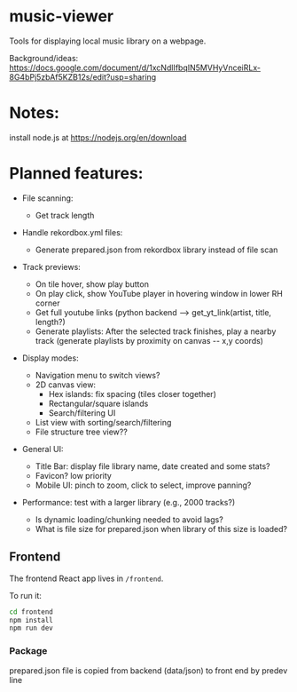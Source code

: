 # music-viewer
Tools for displaying local music library on a webpage.

Background/ideas: https://docs.google.com/document/d/1xcNdlIfbqIN5MVHyVnceiRLx-8G4bPj5zbAf5KZB12s/edit?usp=sharing

# Notes:
install node.js at https://nodejs.org/en/download

# Planned features:
- File scanning:
  - Get track length
 
- Handle rekordbox.yml files:
  - Generate prepared.json from rekordbox library instead of file scan

- Track previews:
  - On tile hover, show play button
  - On play click, show YouTube player in hovering window in lower RH corner
  - Get full youtube links (python backend --> get_yt_link(artist, title, length?)
  - Generate playlists: After the selected track finishes, play a nearby track (generate playlists by proximity on canvas -- x,y coords)

- Display modes:
  - Navigation menu to switch views?
  - 2D canvas view:
    - Hex islands: fix spacing (tiles closer together)
    - Rectangular/square islands
    - Search/filtering UI
  - List view with sorting/search/filtering
  - File structure tree view??
    
- General UI:
  - Title Bar: display file library name, date created and some stats?
  - Favicon? low priority
  - Mobile UI: pinch to zoom, click to select, improve panning?

- Performance: test with a larger library (e.g., 2000 tracks?)
  - Is dynamic loading/chunking needed to avoid lags?
  - What is file size for prepared.json when library of this size is loaded?

## Frontend

The frontend React app lives in `/frontend`.

To run it:

```bash
cd frontend
npm install
npm run dev
```

### Package

prepared.json file is copied from backend (data/json) to front end by predev line

